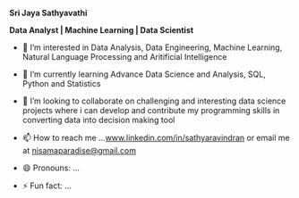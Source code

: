 **Sri Jaya Sathyavathi**

**Data Analyst | Machine Learning | Data Scientist**
- 👀 I’m interested in Data Analysis, Data Engineering, Machine Learning, Natural Language Processing and Aritificial Intelligence
- 🌱 I’m currently learning Advance Data Science and Analysis, SQL, Python and Statistics
- 💞️ I’m looking to collaborate on challenging and interesting data science projects where i can develop and contribute my programming skills in converting data into decision making tool
- 📫 How to reach me ...www.linkedin.com/in/sathyaravindran or email me at nisamaparadise@gmail.com

- 😄 Pronouns: ...
- ⚡ Fun fact: ...

<!---
SathyaMadhu/SathyaMadhu is a ✨ special ✨ repository because its `README.md` (this file) appears on your GitHub profile.
You can click the Preview link to take a look at your changes.
--->
